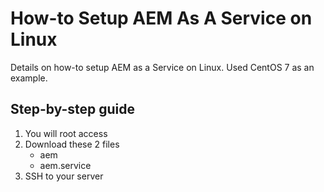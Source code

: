 # How-to Setup AEM As A Service on Linux
Details on how-to setup AEM as a Service on Linux. Used CentOS 7 as an example.

## Step-by-step guide
1. You will root access 
2. Download these 2 files
   * aem
   * aem.service
3. SSH to your server
